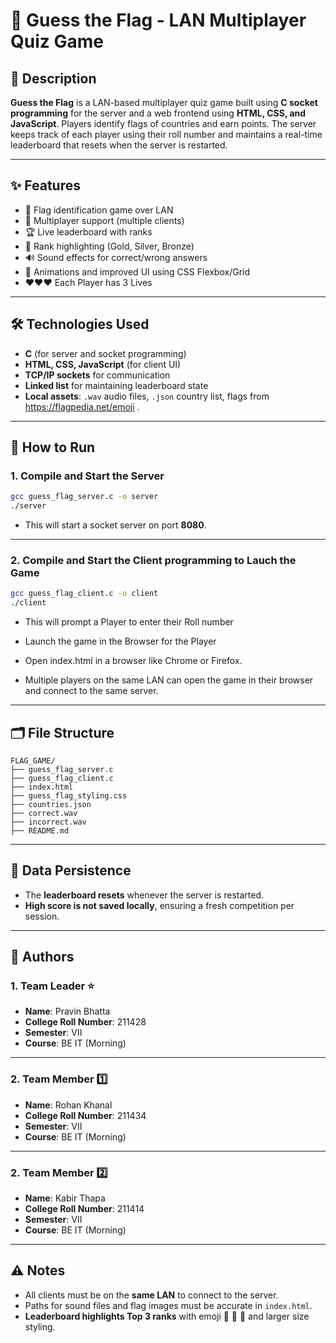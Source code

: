 
# 🎌 Guess the Flag - LAN Multiplayer Quiz Game

## 📖 Description

**Guess the Flag** is a LAN-based multiplayer quiz game built using **C socket programming** for the server and a web frontend using **HTML, CSS, and JavaScript**. 
Players identify flags of countries and earn points.
The server keeps track of each player using their roll number and maintains a real-time leaderboard that resets when the server is restarted.

---

## ✨ Features

- 🧠 Flag identification game over LAN
- 👥 Multiplayer support (multiple clients)
- 🏆 Live leaderboard with ranks
- 🥇 Rank highlighting (Gold, Silver, Bronze)
- 🔊 Sound effects for correct/wrong answers
- 🎨 Animations and improved UI using CSS Flexbox/Grid
- ❤️❤️❤️ Each Player has 3 Lives

---

## 🛠 Technologies Used

- **C** (for server and socket programming)
- **HTML, CSS, JavaScript** (for client UI)
- **TCP/IP sockets** for communication
- **Linked list** for maintaining leaderboard state
- **Local assets**: `.wav` audio files, `.json` country list, flags from https://flagpedia.net/emoji .

---

## 🚀 How to Run

### 1. Compile and Start the Server

```bash
gcc guess_flag_server.c -o server
./server
```
- This will start a socket server on port **8080**.

---

### 2. Compile and Start the Client programming to Lauch the Game

```bash
gcc guess_flag_client.c -o client
./client
```
- This will prompt a Player to enter their Roll number

- Launch the game in the Browser for the Player

- Open index.html in a browser like Chrome or Firefox.

- Multiple players on the same LAN can open the game in their browser and connect to the same server.

---

## 🗂 File Structure
```
FLAG_GAME/
├── guess_flag_server.c
├── guess_flag_client.c
├── index.html
├── guess_flag_styling.css
├── countries.json
├── correct.wav
├── incorrect.wav
├── README.md
```

---

## 💾 Data Persistence

- The **leaderboard resets** whenever the server is restarted.
- **High score is not saved locally**, ensuring a fresh competition per session.

---

## 🙋 Authors

### 1. Team Leader ⭐


- **Name**: Pravin Bhatta
- **College Roll Number**: 211428
- **Semester**: VII
- **Course**: BE IT (Morning)

---

### 2. Team Member 1️⃣

- **Name**: Rohan Khanal
- **College Roll Number**: 211434
- **Semester**: VII
- **Course**: BE IT (Morning)

---

### 2. Team Member 2️⃣

- **Name**: Kabir Thapa
- **College Roll Number**: 211414
- **Semester**: VII
- **Course**: BE IT (Morning)

---

## ⚠️ Notes

- All clients must be on the **same LAN** to connect to the server.
- Paths for sound files and flag images must be accurate in `index.html`.
- **Leaderboard highlights Top 3 ranks** with emoji  🥇  🥈  🥉 and larger size styling.